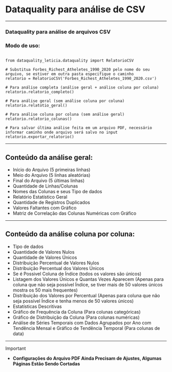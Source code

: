 # Dataquality para análise de CSV

---

### Dataquality para análise de arquivos CSV

### Modo de uso:

```

from dataquality_leticia.dataquality import RelatorioCSV

# Substitua Forbes_Richest_Atheletes_1990_2020 pelo nome do seu arquivo, se estiver em outra pasta especifique o caminho
relatorio = RelatorioCSV('Forbes_Richest_Atheletes_1990_2020.csv')

# Para análise completa (análise geral + análise coluna por coluna)
relatorio.relatorio_completo()

# Para análise geral (sem análise coluna por coluna)
relatorio.relatotio_geral()

# Para análise coluna por coluna (sem análise geral)
relatorio.relatorio_colunas()

# Para salvar última análise feita em um arquivo PDF, necessário informar caminho onde arquivo será salvo no input
relatorio.exportar_relatorio()

```

--- 

## Conteúdo da análise geral:

- Início do Arquivo (5 primeiras linhas)
- Meio do Arquivo (5 linhas aleatórias)
- Final do Arquivo (5 últimas linhas)
- Quantidade de Linhas/Colunas
- Nomes das Colunas	e seus Tipo de dados
- Relatório Estatístico Geral
- Quantidade de Registros Duplicados
- Valores Faltantes com Gráfico
- Matriz de Correlação das Colunas Numéricas com Gráfico

---

## Conteúdo da análise coluna por coluna:

- Tipo de dados
- Quantidade de Valores Nulos
- Quantidade de Valores Únicos
- Distribuição Percentual de Valores Nulos
- Distribuição Percentual dos Valores Únicos
- Se é Possivel Coluna de Índice (todos os valores são únicos)
- Listagem dos Valores Únicos e Quantas Vezes Aparecem (Apenas para coluna que não seja possível Índice, se tiver mais de 50 valores únicos mostra os 50 mais frequentes)
- Distribuição dos Valores por Percentual (Apenas para coluna que não seja possível Índice e tenha menos de 50 valores únicos)
- Estatísticas Descritivas
- Gráfico de Frequência da Coluna (Para colunas categóricas)
- Gráfico de Distribuição da Coluna (Para colunas numéricas)
- Análise de Séries Temporais com Dados Agrupados por Ano com Tendência Mensal e Gráfico de Tendência Temporal (Para colunas de data)

---

> [!IMPORTANT]
>- **Configurações do Arquivo PDF Ainda Precisam de Ajustes, Algumas Páginas Estão Sendo Cortadas**
>


